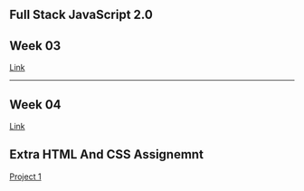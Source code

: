 ## Full Stack JavaScript 2.0

## Week 03

[Link ](./Week%2003/readme.md)

---

## Week 04

[Link](./Week%2004/readme.md)

## Extra HTML And CSS Assignemnt

[Project 1]()
